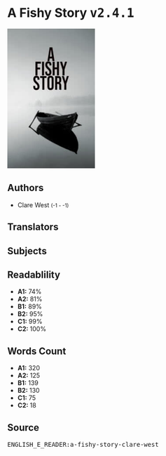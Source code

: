 # A Fishy Story <kbd>v2.4.1</kbd>

![](./cover.medium.jpg "")

## Authors


 - Clare West <small>(-1 - -1)</small>

## Translators



## Subjects



## Readablility


 - **A1:** 74%
 - **A2:** 81%
 - **B1:** 89%
 - **B2:** 95%
 - **C1:** 99%
 - **C2:** 100%

## Words Count


 - **A1:** 320
 - **A2:** 125
 - **B1:** 139
 - **B2:** 130
 - **C1:** 75
 - **C2:** 18

## Source


<kbd>ENGLISH_E_READER:a-fishy-story-clare-west</kbd>
